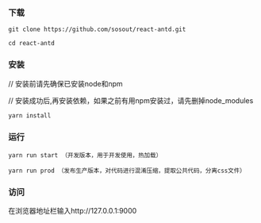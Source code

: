 ### 下载
```
git clone https://github.com/sosout/react-antd.git

cd react-antd
```
### 安装

// 安装前请先确保已安装node和npm

// 安装成功后,再安装依赖，如果之前有用npm安装过，请先删掉node_modules
```
yarn install
```
### 运行
```
yarn run start （开发版本，用于开发使用，热加载）
  
yarn run prod （发布生产版本，对代码进行混淆压缩，提取公共代码，分离css文件）
```
### 访问

在浏览器地址栏输入http://127.0.0.1:9000

